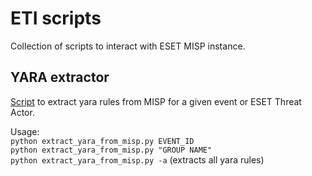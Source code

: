 # ETI scripts
Collection of scripts to interact with ESET MISP instance.

## YARA extractor
[Script](./extract_yara_from_misp.py) to extract yara rules from MISP for a given event or ESET Threat Actor.

Usage:  
`python extract_yara_from_misp.py EVENT_ID`  
`python extract_yara_from_misp.py "GROUP NAME"`  
`python extract_yara_from_misp.py -a` (extracts all yara rules)